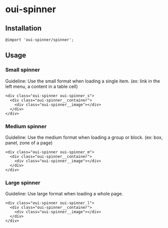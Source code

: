 # oui-spinner

<component-status cx-design="partial" ux="rc"></component-status>

## Installation

```less
@import 'oui-spinner/spinner';
```

## Usage

### Small spinner
Guideline: Use the small format when loading a single item. (ex: link in the left menu, a content in a table cell)

```html:preview
<div class="oui-spinner oui-spinner_s">
  <div class="oui-spinner__container">
    <div class="oui-spinner__image"></div>
  </div>
</div>
```

### Medium spinner
Guideline: Use the medium format when loading a group or block. (ex: box, panel, zone of a page)

```html:preview
<div class="oui-spinner oui-spinner_m">
  <div class="oui-spinner__container">
    <div class="oui-spinner__image"></div>
  </div>
</div>
```

### Large spinner
Guideline: Use large format when loading a whole page.

```html:preview
<div class="oui-spinner oui-spinner_l">
  <div class="oui-spinner__container">
    <div class="oui-spinner__image"></div>
  </div>
</div>
```
